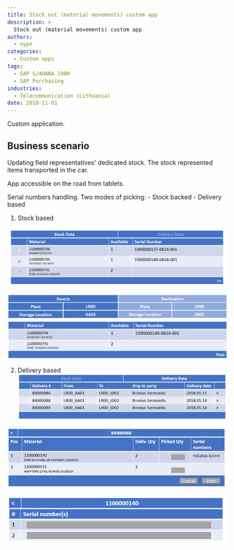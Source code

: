 ```yaml
---
title: Stock out (material movements) custom app
description: >
  Stock out (material movements) custom app
authors:
  - nype
categories:
  - Custom apps
tags:
  - SAP S/4HANA 1909
  - SAP Purchasing
industries:
  - Telecommunication (Lithuania)
date: 2018-11-01
---
```


<!-- more -->

Custom application.

## Business scenario

Updating field representatives' dedicated stock. The stock represented items transported in the car. 

App accessible on the road from tablets.

Serial numbers handling. Two modes of picking:
    - Stock backed 
    - Delivery based

1. Stock based

[![Stock out screen - stock based 1](res/stock-out-stock-based-1.png)](res/stock-out-stock-based-1.png)

[![Stock out screen - stock based 2](res/stock-out-stock-based-2.png)](res/stock-out-stock-based-2.png)

2. Delivery based
[![Stock out screen - delivery based 2](res/stock-out-delivery-based-1.png)](res/stock-out-delivery-based-1.png)

[![Stock out screen - delivery based 2](res/stock-out-delivery-based-2.png)](res/stock-out-delivery-based-2.png)

[![Stock out screen - delivery based 2](res/stock-out-delivery-based-3.png)](res/stock-out-delivery-based-3.png)
